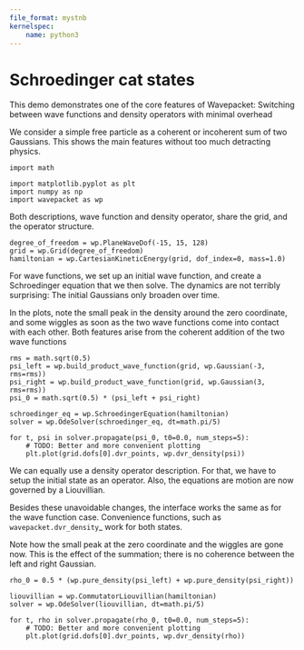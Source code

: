 ```yaml
---
file_format: mystnb
kernelspec:
    name: python3
---
```


# Schroedinger cat states


This demo demonstrates one of the core features of Wavepacket:
Switching between wave functions and density operators with minimal overhead

We consider a simple free particle as a coherent or incoherent sum of two Gaussians.
This shows the main features without too much detracting physics.


```{code-cell}
import math

import matplotlib.pyplot as plt
import numpy as np
import wavepacket as wp
```


Both descriptions, wave function and density operator, share the grid, and
the operator structure.

```{code-cell}
degree_of_freedom = wp.PlaneWaveDof(-15, 15, 128)
grid = wp.Grid(degree_of_freedom)
hamiltonian = wp.CartesianKineticEnergy(grid, dof_index=0, mass=1.0)
```


For wave functions, we set up an initial wave function,
and create a Schroedinger equation that we then solve.
The dynamics are not terribly surprising:
The initial Gaussians only broaden over time.

In the plots, note the small peak in the density around the zero coordinate,
and some wiggles as soon as the two wave functions come into contact with each other.
Both features arise from the coherent addition of the two wave functions

```{code-cell}
rms = math.sqrt(0.5)
psi_left = wp.build_product_wave_function(grid, wp.Gaussian(-3, rms=rms))
psi_right = wp.build_product_wave_function(grid, wp.Gaussian(3, rms=rms))
psi_0 = math.sqrt(0.5) * (psi_left + psi_right)

schroedinger_eq = wp.SchroedingerEquation(hamiltonian)
solver = wp.OdeSolver(schroedinger_eq, dt=math.pi/5)

for t, psi in solver.propagate(psi_0, t0=0.0, num_steps=5):
    # TODO: Better and more convenient plotting
    plt.plot(grid.dofs[0].dvr_points, wp.dvr_density(psi))
```


We can equally use a density operator description.
For that, we have to setup the initial state as an operator.
Also, the equations are motion are now governed by a Liouvillian.

Besides these unavoidable changes, the interface works the same
as for the wave function case.
Convenience functions, such as `wavepacket.dvr_density`_ work for both states.

Note how the small peak at the zero coordinate and the wiggles are gone now.
This is the effect of the summation;
there is no coherence between the left and right Gaussian.

```{code-cell}
rho_0 = 0.5 * (wp.pure_density(psi_left) + wp.pure_density(psi_right))

liouvillian = wp.CommutatorLiouvillian(hamiltonian)
solver = wp.OdeSolver(liouvillian, dt=math.pi/5)

for t, rho in solver.propagate(rho_0, t0=0.0, num_steps=5):
    # TODO: Better and more convenient plotting
    plt.plot(grid.dofs[0].dvr_points, wp.dvr_density(rho))
```
